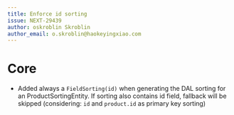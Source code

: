 ```yaml
---
title: Enforce id sorting
issue: NEXT-29439
author: oskroblin Skroblin
author_email: o.skroblin@haokeyingxiao.com
---
```


# Core
* Added always a `FieldSorting(id)` when generating the DAL sorting for an ProductSortingEntity. If sorting also contains id field, fallback will be skipped (considering: `id` and `product.id` as primary key sorting) 
